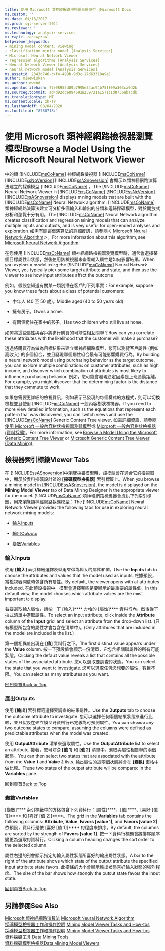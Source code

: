 ```yaml
---
title: 使用 Microsoft 類神經網路檢視器流覽模型 |Microsoft Docs
ms.custom: ''
ms.date: 06/13/2017
ms.prod: sql-server-2014
ms.reviewer: ''
ms.technology: analysis-services
ms.topic: conceptual
helpviewer_keywords:
- mining model content, viewing
- classification mining model [Analysis Services]
- Microsoft Neural Network Viewer
- regression algorithms [Analysis Services]
- Neural Network Viewer [Analysis Services]
- neural network model [Analysis Services]
ms.assetid: 2343d746-c4f4-499b-9d3c-17d63310a9a3
author: minewiskan
ms.author: owend
ms.openlocfilehash: 77e08955d09b7995e34ac94b75f809a303ca0d2b
ms.sourcegitcommit: ad4d92dce894592a259721a1571b1d8736abacdb
ms.translationtype: MT
ms.contentlocale: zh-TW
ms.lasthandoff: 08/04/2020
ms.locfileid: "87607184"
---
```

# <a name="browse-a-model-using-the-microsoft-neural-network-viewer"></a><span data-ttu-id="a9245-102">使用 Microsoft 類神經網路檢視器瀏覽模型</span><span class="sxs-lookup"><span data-stu-id="a9245-102">Browse a Model Using the Microsoft Neural Network Viewer</span></span>
  <span data-ttu-id="a9245-103">中的類 [!INCLUDE[msCoName](../../includes/msconame-md.md)] 神經網路檢視器 [!INCLUDE[msCoName](../../includes/msconame-md.md)] [!INCLUDE[ssNoVersion](../../includes/ssnoversion-md.md)] [!INCLUDE[ssASnoversion](../../includes/ssasnoversion-md.md)] 會顯示以類神經網路演算法建立的採礦模型 [!INCLUDE[msCoName](../../includes/msconame-md.md)] 。</span><span class="sxs-lookup"><span data-stu-id="a9245-103">The [!INCLUDE[msCoName](../../includes/msconame-md.md)] Neural Network Viewer in [!INCLUDE[msCoName](../../includes/msconame-md.md)] [!INCLUDE[ssNoVersion](../../includes/ssnoversion-md.md)] [!INCLUDE[ssASnoversion](../../includes/ssasnoversion-md.md)] displays mining models that are built with the [!INCLUDE[msCoName](../../includes/msconame-md.md)] Neural Network algorithm.</span></span> <span data-ttu-id="a9245-104">[!INCLUDE[msCoName](../../includes/msconame-md.md)] 類神經網路演算法建立可分析多個輸入和輸出的分類和迴歸採礦模型，對於開放式分析和瀏覽十分有用。</span><span class="sxs-lookup"><span data-stu-id="a9245-104">The [!INCLUDE[msCoName](../../includes/msconame-md.md)] Neural Network algorithm creates classification and regression mining models that can analyze multiple inputs and outputs, and is very useful for open-ended analyses and exploration.</span></span> <span data-ttu-id="a9245-105">如需有關這個演算法的詳細資訊，請參閱＜ [Microsoft Neural Network Algorithm](microsoft-neural-network-algorithm.md)＞。</span><span class="sxs-lookup"><span data-stu-id="a9245-105">For more information about this algorithm, see [Microsoft Neural Network Algorithm](microsoft-neural-network-algorithm.md).</span></span>  
  
 <span data-ttu-id="a9245-106">在您使用 [!INCLUDE[msCoName](../../includes/msconame-md.md)] 類神經網路檢視器瀏覽模型時，通常會選擇某個目標屬性和狀態，然後使用該檢視器來查看輸入屬性是如何影響結果。</span><span class="sxs-lookup"><span data-stu-id="a9245-106">When you explore a model using the [!INCLUDE[msCoName](../../includes/msconame-md.md)] Neural Network Viewer, you typically pick some target attribute and state, and then use the viewer to see how input attributes affect the outcome</span></span>  
  
 <span data-ttu-id="a9245-107">例如，假設您知道有關某一類別潛在客戶的下列事實：</span><span class="sxs-lookup"><span data-stu-id="a9245-107">For example, suppose you know these facts about a class of potential customers:</span></span>  
  
-   <span data-ttu-id="a9245-108">中年人 (40 至 50 歲)。</span><span class="sxs-lookup"><span data-stu-id="a9245-108">Middle aged (40 to 50 years old).</span></span>  
  
-   <span data-ttu-id="a9245-109">擁有房子。</span><span class="sxs-lookup"><span data-stu-id="a9245-109">Owns a home.</span></span>  
  
-   <span data-ttu-id="a9245-110">有兩個仍住在家中的孩子。</span><span class="sxs-lookup"><span data-stu-id="a9245-110">Has two children who still live at home.</span></span>  
  
 <span data-ttu-id="a9245-111">如何將這些屬性與客戶將進行購買的可能性相互關聯？</span><span class="sxs-lookup"><span data-stu-id="a9245-111">How can you correlate these attributes with the likelihood that the customer will make a purchase?</span></span>  
  
 <span data-ttu-id="a9245-112">透過將購買行為做為目標結果來建立類神經網路模型，您可以瀏覽客戶屬性 (例如高收入) 的多個組合，並且發現哪個屬性組合最有可能影響購買行為。</span><span class="sxs-lookup"><span data-stu-id="a9245-112">By building a neural network model using purchasing behavior as the target outcome, you can explore multiple combinations on customer attributes, such as high income, and discover which combination of attributes is most likely to influence purchasing behavior.</span></span> <span data-ttu-id="a9245-113">例如，您可能會發現決定因素是上班通勤距離。</span><span class="sxs-lookup"><span data-stu-id="a9245-113">For example, you might discover that the determining factor is the distance that they commute to work.</span></span>  
  
 <span data-ttu-id="a9245-114">如果您需要更詳細的檢視資訊，例如表示已發現的每個模式的方程式，則可以切換檢視並且使用 [!INCLUDE[msCoName](../../includes/msconame-md.md)] 一般內容樹狀檢視器。</span><span class="sxs-lookup"><span data-stu-id="a9245-114">If you need to more view detailed information, such as the equations that represent each pattern that was discovered, you can switch views and use the [!INCLUDE[msCoName](../../includes/msconame-md.md)] Generic Content Tree viewer.</span></span> <span data-ttu-id="a9245-115">如需詳細資訊，請參閱[使用 Microsoft 一般內容樹狀檢視器瀏覽模型](browse-a-model-using-the-microsoft-generic-content-tree-viewer.md)或 [Microsoft 一般內容樹狀檢視器 &#40;資料採礦&#41;](../microsoft-generic-content-tree-viewer-data-mining.md)。</span><span class="sxs-lookup"><span data-stu-id="a9245-115">For more information, see [Browse a Model Using the Microsoft Generic Content Tree Viewer](browse-a-model-using-the-microsoft-generic-content-tree-viewer.md) or [Microsoft Generic Content Tree Viewer &#40;Data Mining&#41;](../microsoft-generic-content-tree-viewer-data-mining.md).</span></span>  
  
##  <a name="viewer-tabs"></a><a name="BKMK_ViewerTabs"></a><span data-ttu-id="a9245-116">檢視器索引標籤</span><span class="sxs-lookup"><span data-stu-id="a9245-116">Viewer Tabs</span></span>  
 <span data-ttu-id="a9245-117">在 [!INCLUDE[ssASnoversion](../../includes/ssasnoversion-md.md)]中瀏覽採礦模型時，該模型會在適合它的檢視器中，顯示於資料採礦設計師的 **[採礦模型檢視器]** 索引標籤上。</span><span class="sxs-lookup"><span data-stu-id="a9245-117">When you browse a mining model in [!INCLUDE[ssASnoversion](../../includes/ssasnoversion-md.md)], the model is displayed on the **Mining Model Viewer** tab of Data Mining Designer in the appropriate viewer for the model.</span></span> <span data-ttu-id="a9245-118">[!INCLUDE[msCoName](../../includes/msconame-md.md)] 類神經網路檢視器會提供下列索引標籤，用來瀏覽類神經網路採礦模型：</span><span class="sxs-lookup"><span data-stu-id="a9245-118">The [!INCLUDE[msCoName](../../includes/msconame-md.md)] Neural Network Viewer provides the following tabs for use in exploring neural network mining models:</span></span>  
  
-   [<span data-ttu-id="a9245-119">輸入</span><span class="sxs-lookup"><span data-stu-id="a9245-119">Inputs</span></span>](#BKMK_Inputs)  
  
-   [<span data-ttu-id="a9245-120">輸出</span><span class="sxs-lookup"><span data-stu-id="a9245-120">Outputs</span></span>](#BKMK_Outputs)  
  
-   [<span data-ttu-id="a9245-121">變數</span><span class="sxs-lookup"><span data-stu-id="a9245-121">Variables</span></span>](#BKMK_Characteristics)  
  
###  <a name="inputs"></a><a name="BKMK_Inputs"></a><span data-ttu-id="a9245-122">輸入</span><span class="sxs-lookup"><span data-stu-id="a9245-122">Inputs</span></span>  
 <span data-ttu-id="a9245-123">使用 **[輸入]** 索引標籤選擇模型用來做為輸入的屬性和值。</span><span class="sxs-lookup"><span data-stu-id="a9245-123">Use the **Inputs** tab to choose the attributes and values that the model used as inputs.</span></span> <span data-ttu-id="a9245-124">根據預設，當檢視器開啟時包含所有屬性。</span><span class="sxs-lookup"><span data-stu-id="a9245-124">By default, the viewer opens with all attributes included.</span></span> <span data-ttu-id="a9245-125">在此預設檢視中，模型會選擇哪些是要顯示的最重要的屬性值。</span><span class="sxs-lookup"><span data-stu-id="a9245-125">In this default view, the model chooses which attribute values are the most important to display.</span></span>  
  
 <span data-ttu-id="a9245-126">若要選取輸入屬性，請按一下 [輸入]\*\*\*\* 方格的 [屬性]\*\*\*\* 資料行內，然後從下拉式清單中選取屬性。</span><span class="sxs-lookup"><span data-stu-id="a9245-126">To select an input attribute, click inside the **Attribute** column of the **Input** grid, and select an attribute from the drop-down list.</span></span> <span data-ttu-id="a9245-127">(只有模型所包含的屬性才會包含在清單中)。</span><span class="sxs-lookup"><span data-stu-id="a9245-127">(Only attributes that are included in the model are included in the list.)</span></span>  
  
 <span data-ttu-id="a9245-128">第一個相異值出現在 **[值]** 資料行之下。</span><span class="sxs-lookup"><span data-stu-id="a9245-128">The first distinct value appears under the **Value** column.</span></span> <span data-ttu-id="a9245-129">按一下預設值會顯示一份清單，它包含相關聯屬性的所有可能狀態。</span><span class="sxs-lookup"><span data-stu-id="a9245-129">Clicking the default value reveals a list that contains all the possible states of the associated attribute.</span></span> <span data-ttu-id="a9245-130">您可以選取要調查的狀態。</span><span class="sxs-lookup"><span data-stu-id="a9245-130">You can select the state that you want to investigate.</span></span> <span data-ttu-id="a9245-131">您可以選取任何您想要的屬性，數目不限。</span><span class="sxs-lookup"><span data-stu-id="a9245-131">You can select as many attributes as you want.</span></span>  
  
 [<span data-ttu-id="a9245-132">回到頁首</span><span class="sxs-lookup"><span data-stu-id="a9245-132">Back to Top</span></span>](#BKMK_ViewerTabs)  
  
###  <a name="outputs"></a><a name="BKMK_Outputs"></a><span data-ttu-id="a9245-133">產出</span><span class="sxs-lookup"><span data-stu-id="a9245-133">Outputs</span></span>  
 <span data-ttu-id="a9245-134">使用 **[輸出]** 索引標籤選擇要調查的結果屬性。</span><span class="sxs-lookup"><span data-stu-id="a9245-134">Use the **Outputs** tab to choose the outcome attribute to investigate.</span></span> <span data-ttu-id="a9245-135">您可以選擇任何兩個結果狀態來進行比較，並且假設在建立模型時資料行已定義為可預測屬性。</span><span class="sxs-lookup"><span data-stu-id="a9245-135">You can choose any two outcome states to compare, assuming the columns were defined as predictable attributes when the model was created.</span></span>  
  
 <span data-ttu-id="a9245-136">使用 **OutputAttribute** 清單來選取屬性。</span><span class="sxs-lookup"><span data-stu-id="a9245-136">Use the **OutputAttribute** list to select an attribute.</span></span> <span data-ttu-id="a9245-137">接著，您可以從 **[值 1]** 和 **[值 2]** 清單中，選取與屬性相關聯的兩個狀態。</span><span class="sxs-lookup"><span data-stu-id="a9245-137">You can then select two states that are associated with the attribute from the **Value 1** and **Value 2** lists.</span></span> <span data-ttu-id="a9245-138">輸出屬性的這兩個狀態將會在 **[變數]** 窗格中做比較。</span><span class="sxs-lookup"><span data-stu-id="a9245-138">These two states of the output attribute will be compared in the **Variables** pane.</span></span>  
  
 [<span data-ttu-id="a9245-139">回到頁首</span><span class="sxs-lookup"><span data-stu-id="a9245-139">Back to Top</span></span>](#BKMK_ViewerTabs)  
  
###  <a name="variables"></a><a name="BKMK_Characteristics"></a><span data-ttu-id="a9245-140">變數</span><span class="sxs-lookup"><span data-stu-id="a9245-140">Variables</span></span>  
 <span data-ttu-id="a9245-141">[變數]\*\*\*\* 索引標籤中的方格包含下列資料行：[屬性]\*\*\*\*、[值]\*\*\*\*、[喜好 [值 1]]\*\*\*\* 和 [喜好 [值 2]]\*\*\*\*。</span><span class="sxs-lookup"><span data-stu-id="a9245-141">The grid in the **Variables** tab contains the following columns: **Attribute**, **Value**, **Favors [value 1]**, and **Favors [value 2]**.</span></span> <span data-ttu-id="a9245-142">依預設，資料行是依 [喜好 [值 1]]\*\*\*\* 的程度來排序。</span><span class="sxs-lookup"><span data-stu-id="a9245-142">By default, the columns are sorted by the strength of **Favors [value 1]**.</span></span> <span data-ttu-id="a9245-143">按一下資料行標題會將排序順序變更為選取的資料行。</span><span class="sxs-lookup"><span data-stu-id="a9245-143">Clicking a column heading changes the sort order to the selected column.</span></span>  
  
 <span data-ttu-id="a9245-144">屬性右邊的列會顯示指定的輸入屬性狀態所喜好的輸出屬性狀態。</span><span class="sxs-lookup"><span data-stu-id="a9245-144">A bar to the right of the attribute shows which state of the output attribute the specified input attribute state favors.</span></span> <span data-ttu-id="a9245-145">此橫條的大小會顯示輸出狀態喜好輸入狀態的強烈程度。</span><span class="sxs-lookup"><span data-stu-id="a9245-145">The size of the bar shows how strongly the output state favors the input state.</span></span>  
  
 [<span data-ttu-id="a9245-146">回到頁首</span><span class="sxs-lookup"><span data-stu-id="a9245-146">Back to Top</span></span>](#BKMK_ViewerTabs)  
  
## <a name="see-also"></a><span data-ttu-id="a9245-147">另請參閱</span><span class="sxs-lookup"><span data-stu-id="a9245-147">See Also</span></span>  
 <span data-ttu-id="a9245-148">[Microsoft 類神經網路演算法](microsoft-neural-network-algorithm.md) </span><span class="sxs-lookup"><span data-stu-id="a9245-148">[Microsoft Neural Network Algorithm](microsoft-neural-network-algorithm.md) </span></span>  
 <span data-ttu-id="a9245-149">[採礦模型檢視器工作和操作說明](mining-model-viewer-tasks-and-how-tos.md) </span><span class="sxs-lookup"><span data-stu-id="a9245-149">[Mining Model Viewer Tasks and How-tos](mining-model-viewer-tasks-and-how-tos.md) </span></span>  
 <span data-ttu-id="a9245-150">[採礦模型檢視器工作和操作說明](mining-model-viewer-tasks-and-how-tos.md) </span><span class="sxs-lookup"><span data-stu-id="a9245-150">[Mining Model Viewer Tasks and How-tos](mining-model-viewer-tasks-and-how-tos.md) </span></span>  
 <span data-ttu-id="a9245-151">[資料採礦工具](data-mining-tools.md) </span><span class="sxs-lookup"><span data-stu-id="a9245-151">[Data Mining Tools](data-mining-tools.md) </span></span>  
 [<span data-ttu-id="a9245-152">資料採礦模型檢視器</span><span class="sxs-lookup"><span data-stu-id="a9245-152">Data Mining Model Viewers</span></span>](data-mining-model-viewers.md)  
  
  
